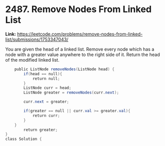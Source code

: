 # 2487. Remove Nodes From Linked List

**Link:** https://leetcode.com/problems/remove-nodes-from-linked-list/submissions/1753347043/

You are given the head of a linked list. Remove every node which has a node with a greater value anywhere to the right side of it. Return the head of the modified linked list.

```java
    public ListNode removeNodes(ListNode head) {
        if(head == null){
            return null;
        }
        ListNode curr = head;
        ListNode greater = removeNodes(curr.next);

        curr.next = greater;

        if(greater == null || curr.val >= greater.val){
            return curr;
        }
    }
        return greater;
}
class Solution {
```
